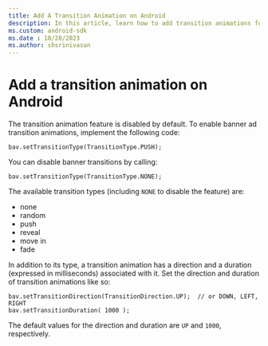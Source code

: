 ```yaml
---
title: Add A Transition Animation on Android
description: In this article, learn how to add transition animations for banner ads on Android.
ms.custom: android-sdk
ms.date : 10/28/2023
ms.author: shsrinivasan
---
```


# Add a transition animation on Android

The transition animation feature is disabled by default. To enable banner ad transition animations, implement the following code:

```
bav.setTransitionType(TransitionType.PUSH);
```

You can disable banner transitions by calling:

```
bav.setTransitionType(TransitionType.NONE);
```

The available transition types (including `NONE` to disable the feature) are:

- none
- random
- push
- reveal
- move in
- fade

In addition to its type, a transition animation has a direction and a duration (expressed in milliseconds) associated with it. Set the direction and duration of transition animations like so:

```
bav.setTransitionDirection(TransitionDirection.UP);  // or DOWN, LEFT, RIGHT
bav.setTransitionDuration( 1000 );
```

The default values for the direction and duration are `UP` and `1000`, respectively.
